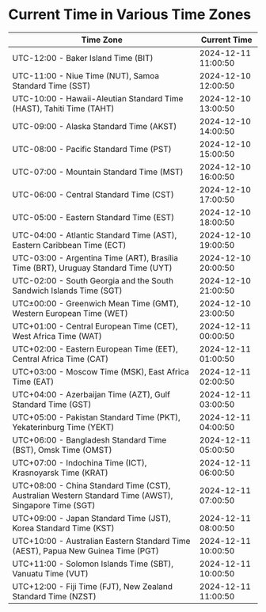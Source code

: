 # Current Time in Various Time Zones

| Time Zone | Current Time |
|-----------|--------------|
| UTC-12:00 - Baker Island Time (BIT) | 2024-12-11 11:00:50 |
| UTC-11:00 - Niue Time (NUT), Samoa Standard Time (SST) | 2024-12-10 12:00:50 |
| UTC-10:00 - Hawaii-Aleutian Standard Time (HAST), Tahiti Time (TAHT) | 2024-12-10 13:00:50 |
| UTC-09:00 - Alaska Standard Time (AKST) | 2024-12-10 14:00:50 |
| UTC-08:00 - Pacific Standard Time (PST) | 2024-12-10 15:00:50 |
| UTC-07:00 - Mountain Standard Time (MST) | 2024-12-10 16:00:50 |
| UTC-06:00 - Central Standard Time (CST) | 2024-12-10 17:00:50 |
| UTC-05:00 - Eastern Standard Time (EST) | 2024-12-10 18:00:50 |
| UTC-04:00 - Atlantic Standard Time (AST), Eastern Caribbean Time (ECT) | 2024-12-10 19:00:50 |
| UTC-03:00 - Argentina Time (ART), Brasília Time (BRT), Uruguay Standard Time (UYT) | 2024-12-10 20:00:50 |
| UTC-02:00 - South Georgia and the South Sandwich Islands Time (SGT) | 2024-12-10 21:00:50 |
| UTC±00:00 - Greenwich Mean Time (GMT), Western European Time (WET) | 2024-12-10 23:00:50 |
| UTC+01:00 - Central European Time (CET), West Africa Time (WAT) | 2024-12-11 00:00:50 |
| UTC+02:00 - Eastern European Time (EET), Central Africa Time (CAT) | 2024-12-11 01:00:50 |
| UTC+03:00 - Moscow Time (MSK), East Africa Time (EAT) | 2024-12-11 02:00:50 |
| UTC+04:00 - Azerbaijan Time (AZT), Gulf Standard Time (GST) | 2024-12-11 03:00:50 |
| UTC+05:00 - Pakistan Standard Time (PKT), Yekaterinburg Time (YEKT) | 2024-12-11 04:00:50 |
| UTC+06:00 - Bangladesh Standard Time (BST), Omsk Time (OMST) | 2024-12-11 05:00:50 |
| UTC+07:00 - Indochina Time (ICT), Krasnoyarsk Time (KRAT) | 2024-12-11 06:00:50 |
| UTC+08:00 - China Standard Time (CST), Australian Western Standard Time (AWST), Singapore Time (SGT) | 2024-12-11 07:00:50 |
| UTC+09:00 - Japan Standard Time (JST), Korea Standard Time (KST) | 2024-12-11 08:00:50 |
| UTC+10:00 - Australian Eastern Standard Time (AEST), Papua New Guinea Time (PGT) | 2024-12-11 10:00:50 |
| UTC+11:00 - Solomon Islands Time (SBT), Vanuatu Time (VUT) | 2024-12-11 10:00:50 |
| UTC+12:00 - Fiji Time (FJT), New Zealand Standard Time (NZST) | 2024-12-11 11:00:50 |
